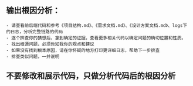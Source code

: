 ## 输出根因分析：
    - 请查看前后端代码和参考《项目结构.md》、《需求文档.md》、《设计方案文档.md》、logs下的日志，分析完整链路的代码
    - 逐个排查你的猜想后，拿到确定的证据，查看更多相关代码以确定问题的确切位置和性质。
    - 找出根源问题，必须告知我你的观点和建议
    - 如果没有找到根本原因，请在你怀疑的地方打印更详细日志，帮助下一步排查
    - 排查类似问题，一并说明
## 不要修改和展示代码，只做分析代码后的根因分析